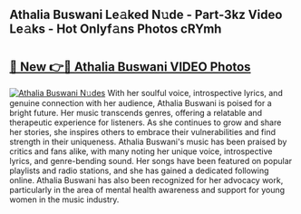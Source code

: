 ## Athalia Buswani Le𝚊ked N𝚞de - Part-3kz Video Le𝚊ks - Hot Onlyf𝚊ns Photos cRYmh

# <h2><a href="http://ab75310.deff.icu/?id=Athalia+Buswani">🔗 New 👉🔴 Athalia Buswani VIDEO Photos</a></h2>

[![Athalia Buswani N𝚞des](https://i.imgur.com/rIISA9y.gif)](http://ab75310.deff.icu/?id=Athalia+Buswani)
With her soulful voice, introspective lyrics, and genuine connection with her audience, Athalia Buswani is poised for a bright future. Her music transcends genres, offering a relatable and therapeutic experience for listeners. As she continues to grow and share her stories, she inspires others to embrace their vulnerabilities and find strength in their uniqueness. Athalia Buswani's music has been praised by critics and fans alike, with many noting her unique voice, introspective lyrics, and genre-bending sound. Her songs have been featured on popular playlists and radio stations, and she has gained a dedicated following online. Athalia Buswani has also been recognized for her advocacy work, particularly in the area of mental health awareness and support for young women in the music industry.
